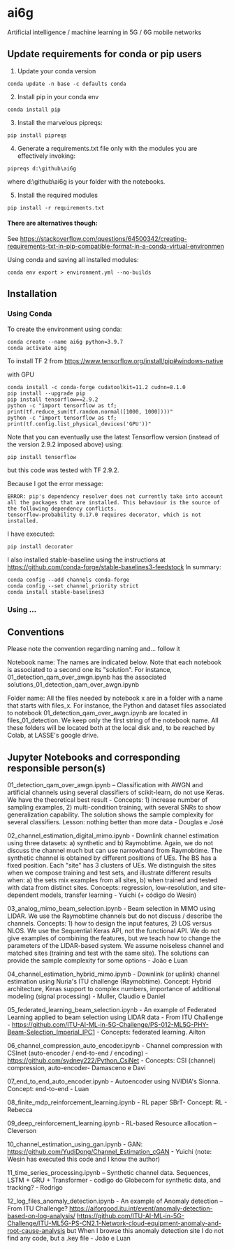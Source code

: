 # ai6g
Artificial intelligence / machine learning in 5G / 6G mobile networks

## Update requirements for conda or pip users

1) Update your conda version 
```
conda update -n base -c defaults conda
```
2) Install pip in your conda env
```
conda install pip
```
3) Install the marvelous pipreqs:
```
pip install pipreqs
```
4) Generate a requirements.txt file only with the modules you are effectively invoking:
```
pipreqs d:\github\ai6g
```
where d:\github\ai6g is your folder with the notebooks.

5) Install the required modules
```
pip install -r requirements.txt
```

#### There are alternatives though:
See https://stackoverflow.com/questions/64500342/creating-requirements-txt-in-pip-compatible-format-in-a-conda-virtual-environmen

Using conda and saving all installed modules:
```
conda env export > environment.yml --no-builds
```

## Installation

### Using Conda

To create the environment using conda:
```
conda create --name ai6g python=3.9.7
conda activate ai6g
```

To install TF 2 from 
https://www.tensorflow.org/install/pip#windows-native

with GPU
```
conda install -c conda-forge cudatoolkit=11.2 cudnn=8.1.0
pip install --upgrade pip
pip install tensorflow==2.9.2
python -c "import tensorflow as tf; print(tf.reduce_sum(tf.random.normal([1000, 1000])))"
python -c "import tensorflow as tf; print(tf.config.list_physical_devices('GPU'))"
```
Note that you can eventually use the latest Tensorflow version (instead of the version 2.9.2 imposed above) using:
```
pip install tensorflow
```
but this code was tested with TF 2.9.2.

Because I got the error message:
```
ERROR: pip's dependency resolver does not currently take into account all the packages that are installed. This behaviour is the source of the following dependency conflicts.
tensorflow-probability 0.17.0 requires decorator, which is not installed.
```
I have executed:
```
pip install decorator
```

I also installed stable-baseline using the instructions at
https://github.com/conda-forge/stable-baselines3-feedstock
In summary:
```
conda config --add channels conda-forge
conda config --set channel_priority strict
conda install stable-baselines3
```

### Using ...

## Conventions

Please note the convention regarding naming and... follow it

Notebook name: The names are indicated below. Note that each notebook is associated to a second one its "solution". For instance, 01_detection_qam_over_awgn.ipynb has the associated solutions_01_detection_qam_over_awgn.ipynb

Folder name: All the files needed by notebook x are in a folder with a name that starts with files_x. For instance, the Python and dataset files associated to notebook 01_detection_qam_over_awgn.ipynb are located in files_01_detection. We keep only the first string of the notebook name. All these folders will be located both at the local disk and, to be reached by Colab, at LASSE's google drive.

## Jupyter Notebooks and corresponding responsible person(s)

01_detection_qam_over_awgn.ipynb – Classification with AWGN and artificial channels using several classifiers of scikit-learn, do not use Keras. We have the theoretical best result - Concepts: 1) increase number of sampling examples, 2) multi-condition training, with several SNRs to show generalization capability. The solution shows the sample complexity for several classifiers. Lesson: nothing better than more data - Douglas e José

02_channel_estimation_digital_mimo.ipynb - Downlink channel estimation using three datasets: a) synthetic and b) Raymobtime. Again, we do not discuss the channel much but can use narrowband from Raymobtime. The synthetic channel is obtained by different positions of UEs. The BS has a fixed position. Each "site" has 3 clusters of UEs. We distinguish the sites when we compose training and test sets, and illustrate different results when: a) the sets mix examples from all sites, b) when trained and tested with data from distinct sites. Concepts: regression, low-resolution, and site-dependent models, transfer learning - Yuichi (+ código do Wesin)

03_analog_mimo_beam_selection.ipynb - Beam selection in MIMO using LIDAR. We use the Raymobtime channels but do not discuss / describe the channels. Concepts: 1) how to design the input features, 2) LOS versus NLOS. We use the Sequential Keras API, not the functional API. We do not give examples of combining the features, but we teach how to change the parameters of the LIDAR-based system. We assume noiseless channel and matched sites (training and test with the same site). The solutions can provide the sample complexity for some options - João e Luan

04_channel_estimation_hybrid_mimo.ipynb - Downlink (or uplink) channel estimation using Nuria's ITU challenge (Raymobtime). Concept: Hybrid architecture, Keras support to complex numbers, importance of additional modeling (signal processing) - Muller, Claudio e Daniel

05_federated_learning_beam_selection.ipynb - An example of Federated Learning applied to beam selection using LIDAR data - From ITU Challenge - https://github.com/ITU-AI-ML-in-5G-Challenge/PS-012-ML5G-PHY-Beam-Selection_Imperial_IPC1 - Concepts: federated learning. Ailton

06_channel_compression_auto_encoder.ipynb -  Channel compression with CSInet (auto-encoder / end-to-end / encoding) - https://github.com/sydney222/Python_CsiNet - Concepts: CSI (channel) compression, auto-encoder- Damasceno e Davi

07_end_to_end_auto_encoder.ipynb - Autoencoder using NVIDIA's Sionna. Concept: end-to-end - Luan 

08_finite_mdp_reinforcement_learning.ipynb - RL paper SBrT- Concept: RL - Rebecca

09_deep_reinforcement_learning.ipynb - RL-based Resource allocation – Cleverson

10_channel_estimation_using_gan.ipynb - GAN: https://github.com/YudiDong/Channel_Estimation_cGAN - Yuichi (note: Wesin has executed this code and I know the author)

11_time_series_processing.ipynb  – Synthetic channel data. Sequences, LSTM + GRU + Transformer - codigo do Globecom for synthetic data, and tracking? - Rodrigo

12_log_files_anomaly_detection.ipynb - An example of Anomaly detection – From ITU Challenge? 
https://aiforgood.itu.int/event/anomaly-detection-based-on-log-analysis/
https://github.com/ITU-AI-ML-in-5G-Challenge/ITU-ML5G-PS-CN2.1-Network-cloud-equipment-anomaly-and-root-cause-analysis
but When I browse this anomaly detection site I do not find any code, but a .key file - João e Luan
